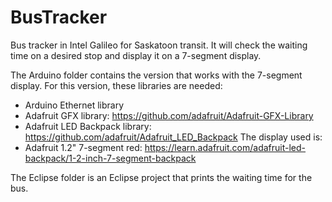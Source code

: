 # BusTracker
Bus tracker in Intel Galileo for Saskatoon transit. It will check the waiting time on a desired stop and display it on a 7-segment display.

The Arduino folder contains the version that works with the 7-segment display. For this version, these libraries are needed:
- Arduino Ethernet library
- Adafruit GFX library: https://github.com/adafruit/Adafruit-GFX-Library
- Adafruit LED Backpack library: https://github.com/adafruit/Adafruit_LED_Backpack
The display used is:
- Adafruit 1.2" 7-segment red: https://learn.adafruit.com/adafruit-led-backpack/1-2-inch-7-segment-backpack

The Eclipse folder is an Eclipse project that prints the waiting time for the bus.
